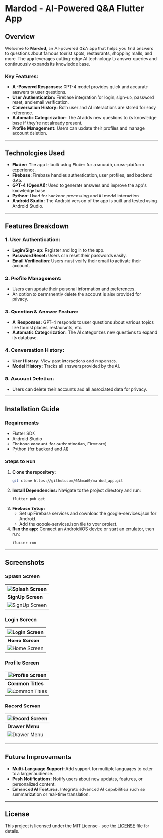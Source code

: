 # Mardod - AI-Powered Q&A Flutter App

## Overview

Welcome to **Mardod**, an AI-powered Q&A app that helps you find answers to questions about famous tourist spots, restaurants, shopping malls, and more! The app leverages cutting-edge AI technology to answer queries and continuously expands its knowledge base.

### Key Features:
- **AI-Powered Responses:** GPT-4 model provides quick and accurate answers to user questions.
- **User Authentication:** Firebase integration for login, sign-up, password reset, and email verification.
- **Conversation History:** Both user and AI interactions are stored for easy reference.
- **Automatic Categorization:** The AI adds new questions to its knowledge base if they're not already present.
- **Profile Management:** Users can update their profiles and manage account deletion.

---

## Technologies Used

- **Flutter:** The app is built using Flutter for a smooth, cross-platform experience.
- **Firebase:** Firebase handles authentication, user profiles, and backend data.
- **GPT-4 (OpenAI):** Used to generate answers and improve the app's knowledge base.
- **Python:** Used for backend processing and AI model interaction.
- **Android Studio:** The Android version of the app is built and tested using Android Studio.

---

## Features Breakdown

### 1. **User Authentication:**
- **Login/Sign-up:** Register and log in to the app.
- **Password Reset:** Users can reset their passwords easily.
- **Email Verification:** Users must verify their email to activate their account.
  
### 2. **Profile Management:**
- Users can update their personal information and preferences.
- An option to permanently delete the account is also provided for privacy.

### 3. **Question & Answer Feature:**
- **AI Responses:** GPT-4 responds to user questions about various topics like tourist places, restaurants, etc.
- **Automatic Categorization:** The AI categorizes new questions to expand its database.

### 4. **Conversation History:**
- **User History:** View past interactions and responses.
- **Model History:** Tracks all answers provided by the AI.

### 5. **Account Deletion:**
- Users can delete their accounts and all associated data for privacy.

---

## Installation Guide

### Requirements

- Flutter SDK
- Android Studio
- Firebase account (for authentication, Firestore)
- Python (for backend and AI)

### Steps to Run

1. **Clone the repository:**
   ```bash
   git clone https://github.com/0Ahmad0/mardod_app.git
2. **Install Dependencies:**
   Navigate to the project directory and run:
   ```bash
   flutter pub get
3. **Firebase Setup:**
   - Set up Firebase services and download the google-services.json for Android.
   - Add the google-services.json file to your project.
4. **Run the app:**
   Connect an Android/iOS device or start an emulator, then run:
   ```bash
   flutter run
---
## Screenshots

### Splash Screen
| ![Splash Screen](https://drive.google.com/file/d/1AGluD3_12dDkv1W0hudMyZtIKwETTcVM/view?usp=drive_link) |
| --------------------------------------------------------- |
| **SignUp Screen**                                         |
| ![SignUp Screen](https://drive.google.com/file/d/1JcI9aslGh6PDV5TCjfRtpyBPwvL-LjH6/view?usp=drive_link) |

### Login Screen
| ![Login Screen](https://drive.google.com/file/d/1JcI9aslGh6PDV5TCjfRtpyBPwvL-LjH6/view?usp=drive_link) |
| -------------------------------------------------------- |
| **Home Screen**                                           |
| ![Home Screen](https://drive.google.com/file/d/1WX1SEJwxsdN9YDaTiMoqYM_aB_sfQvsz/view?usp=drive_link) |

### Profile Screen
| ![Profile Screen](https://drive.google.com/file/d/11x0e4qfc37y0w4gdtOSjGCSpvh1eKjQg/view?usp=drive_link) |
| ----------------------------------------------------------- |
| **Common Titles**                                           |
| ![Common Titles](https://drive.google.com/file/d/16Nfhe4r86qE-bMbgp5IIOqgzFU__S_3I/view?usp=drive_link) |

### Record Screen
| ![Record Screen](https://drive.google.com/file/d/1eFBJoWnEBE7LjcOtjK4ojSJKJHm3Wj-v/view?usp=drive_link) |
| ---------------------------------------------------------- |
| **Drawer Menu**                                              |
| ![Drawer Menu](https://drive.google.com/file/d/15lzhaB2A1fbkeeo9yn0-AZIp3HJePXM4/view?usp=drive_link) |


---

## Future Improvements

- **Multi-Language Support:** Add support for multiple languages to cater to a larger audience.
- **Push Notifications:** Notify users about new updates, features, or personalized content.
- **Enhanced AI Features:** Integrate advanced AI capabilities such as summarization or real-time translation.

---

## License

This project is licensed under the MIT License - see the [LICENSE](LICENSE) file for details.
